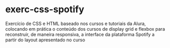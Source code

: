 # exerc-css-spotify
Exercício de CSS e HTML baseado nos cursos e tutoriais da Alura, colocando em prática o conteúdo dos cursos de display grid e flexbox para reconstruir, de maneira responsiva, a interface da plataforma Spotify a partir do layout apresentado no curso
